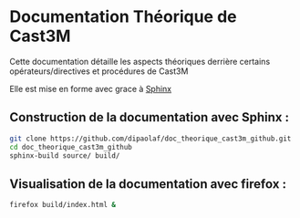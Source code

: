 # Documentation Théorique de Cast3M

Cette documentation détaille les aspects théoriques derrière certains opérateurs/directives et procédures de Cast3M

Elle est mise en forme avec grace à [Sphinx](https://www.sphinx-doc.org/en/master/)

## Construction de la documentation avec Sphinx :
```bash
git clone https://github.com/dipaolaf/doc_theorique_cast3m_github.git
cd doc_theorique_cast3m_github
sphinx-build source/ build/
```

## Visualisation de la documentation avec firefox :
```bash
firefox build/index.html &
```
